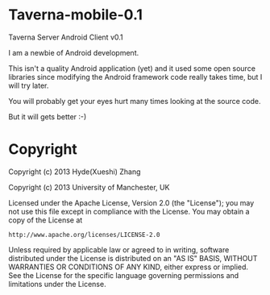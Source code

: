 Taverna-mobile-0.1
==================

Taverna Server Android Client v0.1

I am a newbie of Android development. 

This isn't a quality Android application (yet) and 
it used some open source libraries since modifying the Android framework code really takes time,
but I will try later.

You will probably get your eyes hurt many times looking at the source code.

But it will gets better :-)

Copyright
==================
Copyright (c) 2013 Hyde(Xueshi) Zhang

Copyright (c) 2013 University of Manchester, UK

Licensed under the Apache License, Version 2.0 (the "License");
you may not use this file except in compliance with the License.
You may obtain a copy of the License at

    http://www.apache.org/licenses/LICENSE-2.0

Unless required by applicable law or agreed to in writing, software
distributed under the License is distributed on an "AS IS" BASIS,
WITHOUT WARRANTIES OR CONDITIONS OF ANY KIND, either express or implied.
See the License for the specific language governing permissions and
limitations under the License.